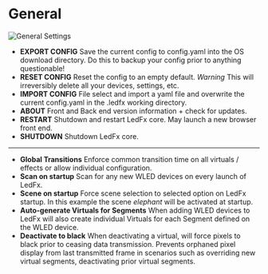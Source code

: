 # General

![General Settings](/_static/settings/general1.png)

- **EXPORT CONFIG** Save the current config to config.yaml into the OS download directory. Do this to backup your config prior to anything questionable!
- **RESET CONFIG** Reset the config to an empty default. *Warning* This will irreversibly delete all your devices, settings, etc.  
- **IMPORT CONFIG** File select and import a yaml file and overwrite the current config.yaml in the .ledfx working directory.  
- **ABOUT** Front and Back end version information + check for updates.  
- **RESTART** Shutdown and restart LedFx core. May launch a new browser front end.  
- **SHUTDOWN** Shutdown LedFx core.  
---
- **Global Transitions** Enforce common transition time on all virtuals / effects or allow individual configuration.  
- **Scan on startup** Scan for any new WLED devices on every launch of LedFx.  
- **Scene on startup** Force scene selection to selected option on LedFx startup. In this example the scene *elephant* will be activated at startup.
- **Auto-generate Virtuals for Segments** When adding WLED devices to LedFx will also create individual Virtuals for each Segment defined on the WLED device.
- **Deactivate to black** When deactivating a virtual, will force pixels to black prior to ceasing data transmission. Prevents orphaned pixel display from last transmitted frame in scenarios such as overriding new virtual segments, deactivating prior virtual segments.
